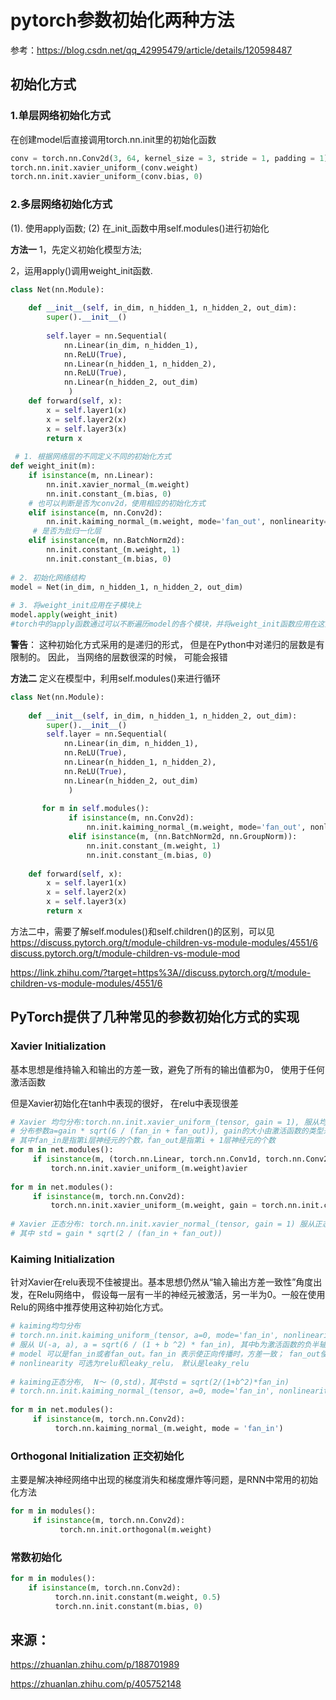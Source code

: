 # pytorch参数初始化两种方法

参考：https://blog.csdn.net/qq_42995479/article/details/120598487


## 初始化方式
### 1.单层网络初始化方式
在创建model后直接调用torch.nn.init里的初始化函数
```python
conv = torch.nn.Conv2d(3, 64, kernel_size = 3, stride = 1, padding = 1)
torch.nn.init.xavier_uniform_(conv.weight)
torch.nn.init.xavier_uniform_(conv.bias, 0)
```

### 2.多层网络初始化方式
(1). 使用apply函数; (2) 在_init_函数中用self.modules()进行初始化

**方法一**
1，先定义初始化模型方法;

2，运用apply()调用weight_init函数.
```python
class Net(nn.Module):
 
    def __init__(self, in_dim, n_hidden_1, n_hidden_2, out_dim):
        super().__init__()
 
        self.layer = nn.Sequential(
            nn.Linear(in_dim, n_hidden_1), 
            nn.ReLU(True),
            nn.Linear(n_hidden_1, n_hidden_2),
            nn.ReLU(True),
            nn.Linear(n_hidden_2, out_dim)
             )    
    def forward(self, x):
        x = self.layer1(x)
        x = self.layer2(x)
        x = self.layer3(x)
        return x
 
 # 1. 根据网络层的不同定义不同的初始化方式     
def weight_init(m):
    if isinstance(m, nn.Linear):
        nn.init.xavier_normal_(m.weight)
        nn.init.constant_(m.bias, 0)
    # 也可以判断是否为conv2d，使用相应的初始化方式 
    elif isinstance(m, nn.Conv2d):
        nn.init.kaiming_normal_(m.weight, mode='fan_out', nonlinearity='relu')
     # 是否为批归一化层
    elif isinstance(m, nn.BatchNorm2d):
        nn.init.constant_(m.weight, 1)
        nn.init.constant_(m.bias, 0)
 
# 2. 初始化网络结构        
model = Net(in_dim, n_hidden_1, n_hidden_2, out_dim)
 
# 3. 将weight_init应用在子模块上
model.apply(weight_init)
#torch中的apply函数通过可以不断遍历model的各个模块，并将weight_init函数应用在这些Module上
```
**警告**： 这种初始化方式采用的是递归的形式， 但是在Python中对递归的层数是有限制的。 
因此， 当网络的层数很深的时候， 可能会报错

**方法二**
定义在模型中，利用self.modules()来进行循环
```python
class Net(nn.Module):
 
    def __init__(self, in_dim, n_hidden_1, n_hidden_2, out_dim):
        super().__init__()
        self.layer = nn.Sequential(
            nn.Linear(in_dim, n_hidden_1), 
            nn.ReLU(True),
            nn.Linear(n_hidden_1, n_hidden_2),
            nn.ReLU(True),
            nn.Linear(n_hidden_2, out_dim)
             )    
 
       for m in self.modules():
             if isinstance(m, nn.Conv2d):
                 nn.init.kaiming_normal_(m.weight, mode='fan_out', nonlinearity='relu')
             elif isinstance(m, (nn.BatchNorm2d, nn.GroupNorm)):
                 nn.init.constant_(m.weight, 1)
                 nn.init.constant_(m.bias, 0)
 
    def forward(self, x):
        x = self.layer1(x)
        x = self.layer2(x)
        x = self.layer3(x)
        return x
```
方法二中，需要了解self.modules()和self.children()的区别，可以见
https://discuss.pytorch.org/t/module-children-vs-module-modules/4551/6​discuss.pytorch.org/t/module-children-vs-module-mod

https://link.zhihu.com/?target=https%3A//discuss.pytorch.org/t/module-children-vs-module-modules/4551/6

## PyTorch提供了几种常见的参数初始化方式的实现
### Xavier Initialization
基本思想是维持输入和输出的方差一致，避免了所有的输出值都为0， 使用于任何激活函数

但是Xavier初始化在tanh中表现的很好， 在relu中表现很差
```python
# Xavier 均匀分布:torch.nn.init.xavier_uniform_(tensor, gain = 1), 服从均匀分布U(-a, a)， 
# 分布参数a=gain * sqrt(6 / (fan_in + fan_out)), gain的大小由激活函数的类型来决定。
# 其中fan_in是指第i层神经元的个数，fan_out是指第i + 1层神经元的个数
for m in net.modules():
     if isinstance(m, (torch.nn.Linear, torch.nn.Conv1d, torch.nn.Conv2d)):
         torch.nn.init.xavier_uniform_(m.weight)avier
 
for m in net.modules():
     if isinstance(m, torch.nn.Conv2d):
         torch.nn.init.xavier_uniform_(m.weight, gain = torch.nn.init.calculate_gain('relu'))
 
# Xavier 正态分布: torch.nn.init.xavier_normal_(tensor, gain = 1) 服从正态分布N(mean = 0, std)，
# 其中 std = gain * sqrt(2 / (fan_in + fan_out))
```

### Kaiming Initialization
针对Xavier在relu表现不佳被提出。基本思想仍然从“输入输出方差一致性”角度出发，在Relu网络中， 假设每一层有一半的神经元被激活，另一半为0。一般在使用Relu的网络中推荐使用这种初始化方式。
```python
# kaiming均匀分布
# torch.nn.init.kaiming_uniform_(tensor, a=0, mode='fan_in', nonlinearity='leaky_relu')
# 服从 U(-a, a), a = sqrt(6 / (1 + b ^2) * fan_in), 其中b为激活函数的负半轴的斜率， relu是0
# model 可以是fan_in或者fan_out。fan_in 表示使正向传播时，方差一致； fan_out使反向传播时， 方差一致
# nonlinearity 可选为relu和leaky_relu， 默认是leaky_relu
 
# kaiming正态分布,  N～ (0,std)，其中std = sqrt(2/(1+b^2)*fan_in)
# torch.nn.init.kaiming_normal_(tensor, a=0, mode='fan_in', nonlinearity='leaky_relu')
 
for m in net.modules():
     if isinstance(m, torch.nn.Conv2d):
          torch.nn.kaiming_normal_(m.weight, mode = 'fan_in')
```

### Orthogonal Initialization 正交初始化
主要是解决神经网络中出现的梯度消失和梯度爆炸等问题，是RNN中常用的初始化方法
```python
for m in modules():
     if isinstance(m, torch.nn.Conv2d):
           torch.nn.init.orthogonal(m.weight)
```

### 常数初始化
```python
for m in modules():
    if isinstance(m, torch.nn.Conv2d):
          torch.nn.init.constant(m.weight, 0.5)
          torch.nn.init.constant(m.bias, 0)
```

## 来源：
https://zhuanlan.zhihu.com/p/188701989

https://zhuanlan.zhihu.com/p/405752148











